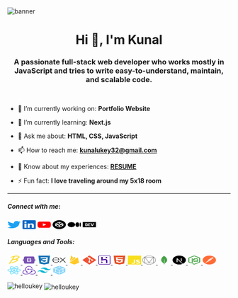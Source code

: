 <img align="center" src="https://user-images.githubusercontent.com/43317360/170991782-ead5d6a5-61be-4e53-aed6-f139066402d3.gif" alt="banner">

<h1 align="center">Hi 👋, I'm Kunal</h1>
<h3 align="center">A passionate full-stack web developer who works mostly in JavaScript and tries to write easy-to-understand, maintain, and scalable code.</h3>

<br>

- 🔭 I’m currently working on: **Portfolio Website**

- 🌱 I’m currently learning: **Next.js**

- 💬 Ask me about: **HTML, CSS, JavaScript**

- 📫 How to reach me: **kunalukey32@gmail.com**

- 📄 Know about my experiences: **[RESUME](https://github.com/helloukey/helloukey/files/8806806/Kunal.Ukey.-.Resume.pdf)**

- ⚡ Fun fact: **I love traveling around my 5x18 room**

<hr>

<h5 align="left">Connect with me:</h5>
<p align="left">
<a href="https://twitter.com/helloukey" target="blank"><img align="center" src="/social-icons/twitter.svg" alt="helloukey" height="20" width="30" style=""/></a>
<a href="https://linkedin.com/in/kunalukey" target="blank"><img align="center" src="/social-icons/linkedin.svg" alt="kunalukey" height="20" width="30" /></a>
<a href="https://www.youtube.com/c/techlenses" target="blank"><img align="center" src="/social-icons/youtube.svg" alt="techlenses" height="20" width="30" /></a>
<a href="https://codepen.io/kunalukey32" target="blank"><img align="center" src="/social-icons/codepen.svg" alt="kunalukey32" height="20" width="30" /></a>
<a href="https://medium.com/@kunalukey" target="blank"><img align="center" src="/social-icons/medium.svg" alt="@kunalukey" height="20" width="30" /></a>
<a href="https://dev.to/kunalukey" target="blank"><img align="center" src="/social-icons/devto.svg" alt="kunalukey" height="20" width="30" /></a>
</p>

<h5 align="left">Languages and Tools:</h5>
<p align="left"> <a href="https://babeljs.io/" target="_blank" rel="noreferrer"> <img src="/languages-tools/babel.svg" alt="babel" width="30" height="20"/> </a> <a href="https://getbootstrap.com" target="_blank" rel="noreferrer"> <img src="/languages-tools/bootstrap.svg" alt="bootstrap" width="30" height="20"/> </a> <a href="https://www.w3schools.com/css/" target="_blank" rel="noreferrer"> <img src="/languages-tools/css.svg" alt="css3" width="30" height="20"/> </a> <a href="https://expressjs.com" target="_blank" rel="noreferrer"> <img src="/languages-tools/expressjs.svg" alt="express" width="30" height="20"/> </a> <a href="https://firebase.google.com/" target="_blank" rel="noreferrer"> <img src="/languages-tools/firebase.svg" alt="firebase" width="30" height="20"/> </a> <a href="https://git-scm.com/" target="_blank" rel="noreferrer"> <img src="/languages-tools/git.svg" alt="git" width="30" height="20"/> </a> <a href="https://heroku.com" target="_blank" rel="noreferrer"> <img src="/languages-tools/heroku.svg" alt="heroku" width="30" height="20"/> </a> <a href="https://www.w3.org/html/" target="_blank" rel="noreferrer"> <img src="/languages-tools/html.svg" alt="html5" width="30" height="20"/> </a> <a href="https://developer.mozilla.org/en-US/docs/Web/JavaScript" target="_blank" rel="noreferrer"> <img src="/languages-tools/javascript.svg" alt="javascript" width="30" height="20"/> </a> <a href="https://materializecss.com/" target="_blank" rel="noreferrer"> <img src="/languages-tools/materialize.svg" alt="materialize" width="30" height="20"/> </a> <a href="https://www.mongodb.com/" target="_blank" rel="noreferrer"> <img src="/languages-tools/mongodb.svg" alt="mongodb" width="30" height="20"/> </a> <a href="https://nextjs.org/" target="_blank" rel="noreferrer"> <img src="/languages-tools/nextjs.svg" alt="nextjs" width="30" height="20"/> </a> <a href="https://nodejs.org" target="_blank" rel="noreferrer"> <img src="/languages-tools/nodejs.svg" alt="nodejs" width="30" height="20"/> </a> <a href="https://postman.com" target="_blank" rel="noreferrer"> <img src="/languages-tools/postman.svg" alt="postman" width="30" height="20"/> </a> <a href="https://reactjs.org/" target="_blank" rel="noreferrer"> <img src="/languages-tools/reactjs.svg" alt="react" width="30" height="20"/> </a> <a href="https://redux.js.org" target="_blank" rel="noreferrer"> <img src="/languages-tools/redux.svg" alt="redux" width="30" height="20"/> </a> <a href="https://tailwindcss.com/" target="_blank" rel="noreferrer"> <img src="/languages-tools/tailwindcss.svg" alt="tailwind" width="30" height="20"/> </a> <a href="https://webpack.js.org" target="_blank" rel="noreferrer"> <img src="/languages-tools/webpack.svg" alt="webpack" width="30" height="20"/> </a> </p>

<p><img align="left" src="https://github-readme-stats.vercel.app/api/top-langs?username=helloukey&theme=dark&show_icons=true&locale=en&layout=compact" alt="helloukey" /></p>

<p>&nbsp;<img align="center" src="https://github-readme-stats.vercel.app/api?username=helloukey&theme=dark&show_icons=true&locale=en" alt="helloukey" /></p>
